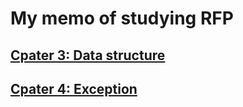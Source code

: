 # My memo of studying RFP
## [Cpater 3: Data structure](chapter3.md)

## [Cpater 4: Exception](chapter4.md)
